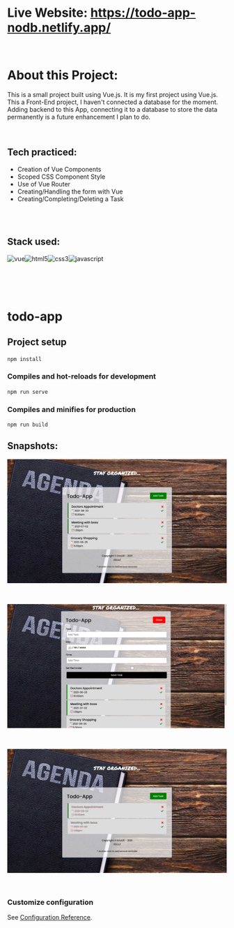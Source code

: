 # Live Website: https://todo-app-nodb.netlify.app/


<br>

# About this Project:

This is a small project built using Vue.js. It is my first project using Vue.js. This a Front-End project, I haven't connected a database for the moment. Adding backend to this App, connecting it to a database to store the data permanently is a future enhancement I plan to do. 

<br>

## Tech practiced: 

- Creation of Vue Components
- Scoped CSS Component Style
- Use of Vue Router
- Creating/Handling the form with Vue
- Creating/Completing/Deleting a Task


 <br>
 <br>
 
 ## Stack used:
 
<img align="left" alt="vue" src="https://img.shields.io/badge/-vue.js-3FB27F?&style=for-the-badge&logo=vuedotjs&logoColor=white" />
<img align="left" alt="html5" src="https://img.shields.io/badge/-HTML-F64A1D?&style=for-the-badge&logo=html5&logoColor=white" />
<img align="left" alt="css3" src="https://img.shields.io/badge/-CSS-2962E9?&style=for-the-badge&logo=css3&logoColor=white" />
<img align="left" alt="javascript" src="https://img.shields.io/badge/-JAVASCRIPT-D89606?&style=for-the-badge&logo=javascript&logoColor=white" />

<br>
<br>
<br>
<br>
<br>

# todo-app

## Project setup
```
npm install
```

### Compiles and hot-reloads for development
```
npm run serve
```

### Compiles and minifies for production
```
npm run build
```

## Snapshots:

![](ToDo-App-NoDB-1.jpg)

<br>

![](ToDo-App-NoDB-2.jpg)

<br>

![](ToDo-App-NoDB-3.jpg)

<br>


### Customize configuration
See [Configuration Reference](https://cli.vuejs.org/config/).
